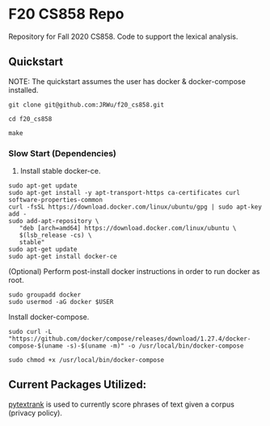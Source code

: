 # F20 CS858 Repo
Repository for Fall 2020 CS858. Code to support the lexical analysis.


## Quickstart
NOTE: The quickstart assumes the user has docker & docker-compose installed.  
```
git clone git@github.com:JRWu/f20_cs858.git

cd f20_cs858

make
```

### Slow Start (Dependencies)
1. Install stable docker-ce. 
```
sudo apt-get update
sudo apt-get install -y apt-transport-https ca-certificates curl software-properties-common
curl -fsSL https://download.docker.com/linux/ubuntu/gpg | sudo apt-key add - 
sudo add-apt-repository \
   "deb [arch=amd64] https://download.docker.com/linux/ubuntu \
   $(lsb_release -cs) \
   stable"
sudo apt-get update
sudo apt-get install docker-ce
```

(Optional) Perform post-install docker instructions in order to run docker as root.
```
sudo groupadd docker
sudo usermod -aG docker $USER
```

Install docker-compose.
```
sudo curl -L "https://github.com/docker/compose/releases/download/1.27.4/docker-compose-$(uname -s)-$(uname -m)" -o /usr/local/bin/docker-compose

sudo chmod +x /usr/local/bin/docker-compose
```

## Current Packages Utilized:
[pytextrank](https://github.com/DerwenAI/pytextrank) is used to currently score phrases of text given a corpus (privacy policy).






